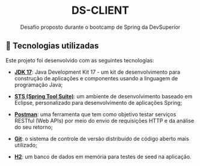 <h1 align="center">DS-CLIENT<br></h1>

<p align="center">Desafio proposto durante o bootcamp de Spring da DevSuperior</p>


## 🚀 Tecnologias utilizadas
Este projeto foi desenvolvido com as seguintes tecnologias:

- [**JDK 17**](https://www.oracle.com/java/technologies/downloads/#java17): Java Development Kit 17 - um kit de desenvolvimento para construção de aplicações e componentes usando a linguagem de programação Java;

- [**STS (Spring Tool Suite)**](https://spring.io/tools): um ambiente de desenvolvimento baseado em Eclipse, personalizado para desenvolvimento de aplicações Spring;

- [**Postman**](https://www.postman.com/): uma ferramenta que tem como objetivo testar serviços RESTful (Web APIs) por meio do envio de requisições HTTP e da análise do seu retorno;


- [**Git**](https://git-scm.com/downloads): o sistema de controle de versão distribuído de código aberto mais utilizado;

- [**H2**](https://www.h2database.com/): um banco de dados em memória para testes de seed na aplicação.
